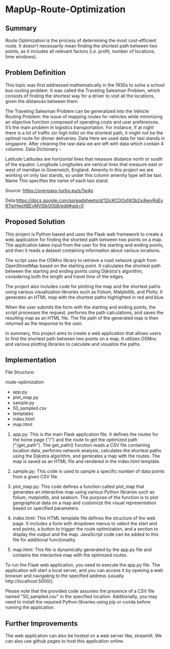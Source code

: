 # MapUp-Route-Optimization

## Summary
Route Optimization is the process of determining the most cost-efficient route. It doesn’t necessarily mean finding the shortest path between two points, as it includes all relevant factors (i.e. profit, number of locations, time windows).

## Problem Definition
This topic was first addressed mathematically in the 1930s to solve a school bus routing problem. It was called the Traveling Salesman Problem, which consists of finding the shortest way for a driver to visit all the locations, given the distances between them.

The Traveling Salesman Problem can be generalized into the Vehicle Routing Problem: the issue of mapping routes for vehicles while minimizing an objective function composed of operating costs and user preferences. It’s the main problem in logistics transportation. For instance, if at night there is a lot of traffic (or high tolls) on the shortest path, it might not be the optimal route for dinner deliveries.
Data
Here we used data for taxi stands in singapore. After cleaning the raw data we are left with data which contain 4 columns. Data Dictionary -

Latitude
Latitudes are horizontal lines that measure distance north or south of the equator. 
Longitude
Longitudes are vertical lines that measure east or west of meridian in Greenwich, England.
Amenity
In this project we are working on only taxi stands, so under this column amenity type will be taxi.
Name
This specifies the name of each taxi stand.




Source: https://overpass-turbo.eu/s/1w4p  

Data:https://docs.google.com/spreadsheets/d/12lcKCOOsf4Ob2xiAwyRgEvRTgrHwiXBEvMVSlkGtSj8/edit#gid=0

## Proposed Solution
This project is Python based and uses the Flask web framework to create a web application for finding the shortest path between two points on a map. The application takes input from the user for the starting and ending points, and then it reads a dataset containing information about various locations.

The script uses the OSMnx library to retrieve a road network graph from OpenStreetMap based on the starting point. It calculates the shortest path between the starting and ending points using Dijkstra's algorithm, considering both the length and travel time of the edges.

The project also includes code for plotting the map and the shortest paths using various visualization libraries such as Folium, Matplotlib, and Plotly. It generates an HTML map with the shortest paths highlighted in red and blue.

When the user submits the form with the starting and ending points, the script processes the request, performs the path calculations, and saves the resulting map as an HTML file. The file path of the generated map is then returned as the response to the user.

In summary, this project aims to create a web application that allows users to find the shortest path between two points on a map. It utilizes OSMnx and various plotting libraries to calculate and visualize the paths.



## Implementation

File Structure:

route-optimization
- app.py
- plot_map.py
- sample.py
- 50_sampled.csv
- templates
 - index.html
 - map.html


1. app.py: This is the main Flask application file. It defines the routes for the home page ("/") and the route to get the optimized path ("/get_path"). The get_path() function reads a CSV file containing location data, performs network analysis, calculates the shortest paths using the Dijkstra algorithm, and generates a map with the routes. The map is saved as an HTML file and rendered in the index.html template.

2. sample.py: This code is used to sample a specific number of data points from a given CSV file.

3. plot_map.py: This code defines a function called plot_map that generates an interactive map using various Python libraries such as folium, matplotlib, and seaborn. The purpose of the function is to plot geographical data on a map and customize the visual representation based on specified parameters.

4. index.html: This HTML template file defines the structure of the web page. It includes a form with dropdown menus to select the start and end points, a button to trigger the route optimization, and a section to display the output and the map. JavaScript code can be added to this file for additional functionality.

5. map.html: This file is dynamically generated by the app.py file and contains the interactive map with the optimized routes.



To run the Flask web application, you need to execute the app.py file. The application will start a local server, and you can access it by opening a web browser and navigating to the specified address (usually http://localhost:5000/).

Please note that the provided code assumes the presence of a CSV file named "50_sampled.csv" in the specified location. Additionally, you may need to install the required Python libraries using pip or conda before running the application.

## Further Improvements
The web application can also be hosted on a web server like, streamlit. We can also use github pages to host this application online.
